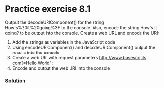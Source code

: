 # Practice exercise 8.1
Output the decodeURIComponent() for the string How's%20it%20going%3F to the
console. Also, encode the string How's it going? to be output into the console.
Create a web URL and encode the URI:
1. Add the strings as variables in the JavaScript code
2. Using encodeURIComponent() and decodeURIComponent() output the results
into the console
3. Create a web URI with request parameters http://www.basescripts.
com?=Hello World";
4. Encode and output the web URI into the console

### [Solution](./app.js)